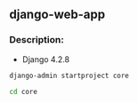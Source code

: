 ## django-web-app

### Description:
- Django 4.2.8

```bash
django-admin startproject core
```

```bash
cd core
```
